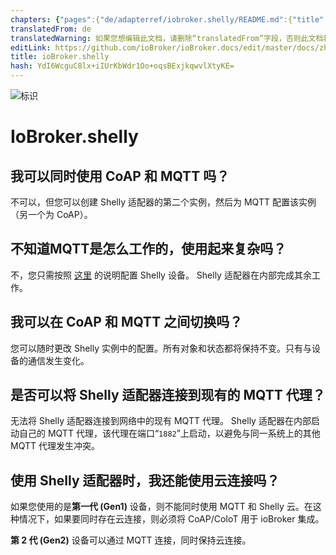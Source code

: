 ```yaml
---
chapters: {"pages":{"de/adapterref/iobroker.shelly/README.md":{"title":{"de":"ioBroker.shelly"},"content":"de/adapterref/iobroker.shelly/README.md"},"de/adapterref/iobroker.shelly/protocol-coap.md":{"title":{"de":"ioBroker.shelly"},"content":"de/adapterref/iobroker.shelly/protocol-coap.md"},"de/adapterref/iobroker.shelly/protocol-mqtt.md":{"title":{"de":"ioBroker.shelly"},"content":"de/adapterref/iobroker.shelly/protocol-mqtt.md"},"de/adapterref/iobroker.shelly/restricted-login.md":{"title":{"de":"ioBroker.shelly"},"content":"de/adapterref/iobroker.shelly/restricted-login.md"},"de/adapterref/iobroker.shelly/state-changes.md":{"title":{"de":"ioBroker.shelly"},"content":"de/adapterref/iobroker.shelly/state-changes.md"},"de/adapterref/iobroker.shelly/faq.md":{"title":{"de":"ioBroker.shelly"},"content":"de/adapterref/iobroker.shelly/faq.md"},"de/adapterref/iobroker.shelly/debug.md":{"title":{"de":"ioBroker.shelly"},"content":"de/adapterref/iobroker.shelly/debug.md"}}}
translatedFrom: de
translatedWarning: 如果您想编辑此文档，请删除“translatedFrom”字段，否则此文档将再次自动翻译
editLink: https://github.com/ioBroker/ioBroker.docs/edit/master/docs/zh-cn/adapterref/iobroker.shelly/faq.md
title: ioBroker.shelly
hash: YdI6WcguC8lx+iIUrKbWdr1Oo+oqsBExjkqwvlXtyKE=
---
```

![标识](../../../de/admin/shelly.png)

# IoBroker.shelly
## 我可以同时使用 CoAP 和 MQTT 吗？
不可以，但您可以创建 Shelly 适配器的第二个实例，然后为 MQTT 配置该实例（另一个为 CoAP）。

## 不知道MQTT是怎么工作的，使用起来复杂吗？
不，您只需按照 [这里](protocol-mqtt.md) 的说明配置 Shelly 设备。 Shelly 适配器在内部完成其余工作。

## 我可以在 CoAP 和 MQTT 之间切换吗？
您可以随时更改 Shelly 实例中的配置。所有对象和状态都将保持不变。只有与设备的通信发生变化。

## 是否可以将 Shelly 适配器连接到现有的 MQTT 代理？
无法将 Shelly 适配器连接到网络中的现有 MQTT 代理。 Shelly 适配器在内部启动自己的 MQTT 代理，该代理在端口“`1882`”上启动，以避免与同一系统上的其他 MQTT 代理发生冲突。

## 使用 Shelly 适配器时，我还能使用云连接吗？
如果您使用的是**第一代 (Gen1)** 设备，则不能同时使用 MQTT 和 Shelly 云。在这种情况下，如果要同时存在云连接，则必须将 CoAP/CoIoT 用于 ioBroker 集成。

**第 2 代 (Gen2)** 设备可以通过 MQTT 连接，同时保持云连接。